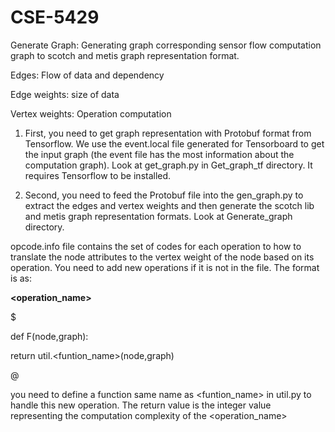# CSE-5429

Generate Graph:
Generating graph corresponding sensor flow computation graph to scotch and metis graph representation format. 

Edges: Flow of data and dependency

Edge weights: size of data

Vertex weights: Operation computation

1. First, you need to get graph representation with Protobuf format from Tensorflow. 
We use the event.local file generated for Tensorboard to get the input graph (the event file has the most information about the computation graph). 
Look at get_graph.py in Get_graph_tf directory. It requires Tensorflow to be installed.

2. Second, you need to feed the Protobuf file into the gen_graph.py to extract the edges and vertex weights and then generate the scotch lib and metis graph representation formats. Look at Generate_graph directory.

opcode.info file contains the set of codes for each operation to how to translate the node attributes to the vertex weight of the node based on its operation.  You need to add new operations if it is not in the file. The format is as:

__<operation_name>__

$

def F(node,graph):

  return util.<funtion_name>(node,graph)
  
@

you need to define a function same name as <funtion_name> in util.py to handle this new operation. The return value is the integer value representing the computation complexity of the <operation_name>
